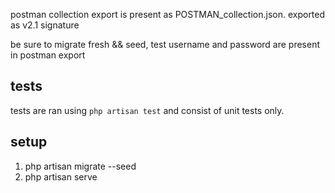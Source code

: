 postman collection export is present as POSTMAN_collection.json. exported as v2.1 signature

be sure to migrate fresh && seed, test username and password are present in postman export

## tests
tests are ran using `php artisan test` and consist of unit tests only.

## setup
1. php artisan migrate --seed
2. php artisan serve
